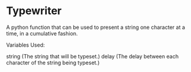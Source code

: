 # Typewriter
A python function that can be used to present a string one character at a time, in a cumulative fashion.

Variables Used:

string
(The string that will be typeset.)
delay
(The delay between each character of the string being typeset.)
